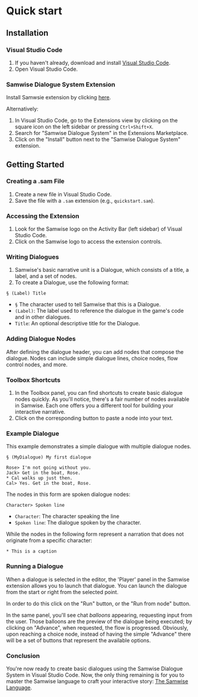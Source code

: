 # Quick start

## Installation

### Visual Studio Code
1. If you haven't already, download and install [Visual Studio Code](https://code.visualstudio.com/).
2. Open Visual Studio Code.

### Samwise Dialogue System Extension
Install Samwsie extension by clicking [here](vscode:extension/Peevo.samwise).

Alternatively:
1. In Visual Studio Code, go to the Extensions view by clicking on the square icon on the left sidebar or pressing `Ctrl+Shift+X`.
2. Search for "Samwise Dialogue System" in the Extensions Marketplace.
3. Click on the "Install" button next to the "Samwise Dialogue System" extension.

## Getting Started

### Creating a .sam File
1. Create a new file in Visual Studio Code.
2. Save the file with a `.sam` extension (e.g., `quickstart.sam`).

### Accessing the Extension
1. Look for the Samwise logo on the Activity Bar (left sidebar) of Visual Studio Code.
2. Click on the Samwise logo to access the extension controls.

### Writing Dialogues
1. Samwise's basic narrative unit is a Dialogue, which consists of a title, a label, and a set of nodes.
2. To create a Dialogue, use the following format:
```samwise
§ (Label) Title
```
- `§` The character used to tell Samwise that this is a Dialogue.
- `(Label)`: The label used to reference the dialogue in the game's code and in other dialogues.
- `Title`: An optional descriptive title for the Dialogue.

### Adding Dialogue Nodes
After defining the dialogue header, you can add nodes that compose the dialogue.
Nodes can include simple dialogue lines, choice nodes, flow control nodes, and more.

### Toolbox Shortcuts
1. In the Toolbox panel, you can find shortcuts to create basic dialogue nodes quickly. As you'll notice, there's a fair number of nodes available in Samwise. Each one offers you a different tool for building your interactive narrative.
2. Click on the corresponding button to paste a node into your text.

### Example Dialogue

This example demonstrates a simple dialogue with multiple dialogue nodes.

```samwise
§ (MyDialogue) My first dialogue

Rose> I'm not going without you.
Jack> Get in the boat, Rose.
* Cal walks up just then.
Cal> Yes. Get in the boat, Rose.
```

The nodes in this form are spoken dialogue nodes:

```samwise
Character> Spoken line
```

- `Character`: The character speaking the line
- `Spoken line`: The dialogue spoken by the character.

While the nodes in the following form represent a narration that does not originate from a specific character:

```samwise
* This is a caption 
```

### Running a Dialogue

When a dialogue is selected in the editor, the 'Player' panel in the Samwise extension allows
you to launch that dialogue. You can launch the dialogue from the start or right from the selected point.

In order to do this click on the "Run" button, or the "Run from node" button.

In the same panel, you'll see chat *balloons* appearing, requesting input from the user.
Those balloons are the preview of the dialogue being executed; by clicking on "Advance", when requested, the flow is progressed. Obviously, upon reaching a choice node, instead of having the simple "Advance" there will be a set of buttons that represent the available options.

### Conclusion
You're now ready to create basic dialogues using the Samwise Dialogue System in Visual Studio Code. Now, the only thing remaining is for you to master the Samwise language to craft your interactive story: [The Samwise Language](Language_Basics.md).